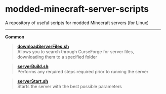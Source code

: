 # modded-minecraft-server-scripts
A repository of useful scripts for modded Minecraft servers (for Linux)

---
**Common**

> **[downloadServerFiles.sh]()** <br>
> Allows you to search through CurseForge for server files, downloading them to a specified folder

> **[serverBuild.sh]()** <br>
> Performs any required steps required prior to running the server

> **[serverStart.sh]()** <br>
> Starts the server with the best possible parameters
